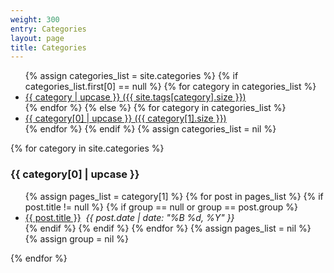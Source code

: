 ```yaml
---
weight: 300
entry: Categories
layout: page
title: Categories
---
```


<ul>
{% assign categories_list = site.categories %}
  {% if categories_list.first[0] == null %}
    {% for category in categories_list %}
      <li><a href="#{{ category | slugify }}">{{ category | upcase }} ({{ site.tags[category].size }})</a></li>
    {% endfor %}
  {% else %}
    {% for category in categories_list %}
      <li><a href="#{{ category[0] | slugify }}">{{ category[0] | upcase }} ({{ category[1].size }})</a></li>
    {% endfor %}
  {% endif %}
{% assign categories_list = nil %}
</ul>

{% for category in site.categories %}
  <h3 id="{{ category[0] | slugify }}">{{ category[0] | upcase }}</h3>
  <ul>
    {% assign pages_list = category[1] %}
    {% for post in pages_list %}
      {% if post.title != null %}
      {% if group == null or group == post.group %}
  <li><a href="{{ site.url }}{{ post.url }}">{{ post.title }}</a>&nbsp;&nbsp;<i><time datetime="{{ post.date | date_to_xmlschema }}" itemprop="datePublished">{{ post.date | date: "%B %d, %Y" }}</time></i></li>
      {% endif %}
      {% endif %}
    {% endfor %}
    {% assign pages_list = nil %}
    {% assign group = nil %}
  </ul>
{% endfor %}
